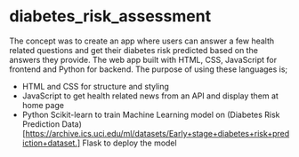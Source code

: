# diabetes_risk_assessment
The concept was to create an app where users can answer a few health related questions and get their diabetes risk predicted based on the answers they provide. The web app built with HTML, CSS, JavaScript for frontend and Python for backend. The purpose of using these languages is; 
- HTML and CSS for structure and styling
- JavaScript to get health related news from an API and display them at home page
- Python Scikit-learn to train Machine Learning model on (Diabetes Risk Prediction Data)[https://archive.ics.uci.edu/ml/datasets/Early+stage+diabetes+risk+prediction+dataset.] Flask to deploy the model 
